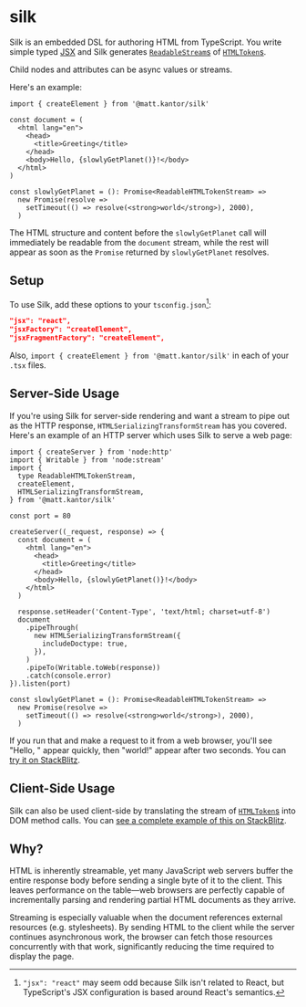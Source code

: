 # silk

Silk is an embedded DSL for authoring HTML from TypeScript. You write simple
typed [JSX][jsx] and Silk generates [`ReadableStream`s][readable-stream] of
[`HTMLToken`s][html-tokens].

Child nodes and attributes can be async values or streams.

Here's an example:

```tsx
import { createElement } from '@matt.kantor/silk'

const document = (
  <html lang="en">
    <head>
      <title>Greeting</title>
    </head>
    <body>Hello, {slowlyGetPlanet()}!</body>
  </html>
)

const slowlyGetPlanet = (): Promise<ReadableHTMLTokenStream> =>
  new Promise(resolve =>
    setTimeout(() => resolve(<strong>world</strong>), 2000),
  )
```

The HTML structure and content before the `slowlyGetPlanet` call will
immediately be readable from the `document` stream, while the rest will appear
as soon as the `Promise` returned by `slowlyGetPlanet` resolves.

## Setup

To use Silk, add these options to your `tsconfig.json`[^1]:
```json
"jsx": "react",
"jsxFactory": "createElement",
"jsxFragmentFactory": "createElement",
```

Also, `import { createElement } from '@matt.kantor/silk'` in each of your `.tsx`
files.

## Server-Side Usage

If you're using Silk for server-side rendering and want a stream to pipe out as
the HTTP response, `HTMLSerializingTransformStream` has you covered. Here's an
example of an HTTP server which uses Silk to serve a web page:

```tsx
import { createServer } from 'node:http'
import { Writable } from 'node:stream'
import {
  type ReadableHTMLTokenStream,
  createElement,
  HTMLSerializingTransformStream,
} from '@matt.kantor/silk'

const port = 80

createServer((_request, response) => {
  const document = (
    <html lang="en">
      <head>
        <title>Greeting</title>
      </head>
      <body>Hello, {slowlyGetPlanet()}!</body>
    </html>
  )

  response.setHeader('Content-Type', 'text/html; charset=utf-8')
  document
    .pipeThrough(
      new HTMLSerializingTransformStream({
        includeDoctype: true,
      }),
    )
    .pipeTo(Writable.toWeb(response))
    .catch(console.error)
}).listen(port)

const slowlyGetPlanet = (): Promise<ReadableHTMLTokenStream> =>
  new Promise(resolve =>
    setTimeout(() => resolve(<strong>world</strong>), 2000),
  )
```

If you run that and make a request to it from a web browser, you'll see "Hello,
" appear quickly, then "world!" appear after two seconds. You can [try it on
StackBlitz][silk-example-server-stackblitz].

## Client-Side Usage

Silk can also be used client-side by translating the stream of
[`HTMLToken`s][html-tokens] into DOM method calls. You can [see a complete
example of this on StackBlitz][silk-example-client-stackblitz].

## Why?

HTML is inherently streamable, yet many JavaScript web servers buffer the entire
response body before sending a single byte of it to the client. This leaves
performance on the table—web browsers are perfectly capable of incrementally
parsing and rendering partial HTML documents as they arrive.

Streaming is especially valuable when the document references external resources
(e.g. stylesheets). By sending HTML to the client while the server continues
asynchronous work, the browser can fetch those resources concurrently with that
work, significantly reducing the time required to display the page.

[^1]: `"jsx": "react"` may seem odd because Silk isn't related to React, but
TypeScript's JSX configuration is based around React's semantics.

[jsx]: https://facebook.github.io/jsx/
[readable-stream]: https://developer.mozilla.org/en-US/docs/Web/API/ReadableStream
[mdn]: https://developer.mozilla.org/
[html-tokens]: ./src/htmlToken.ts
[npm-package]: https://www.npmjs.com/package/@matt.kantor/silk
[silk-example-server-stackblitz]: https://stackblitz.com/edit/silk-example-server?file=src%2Findex.tsx
[silk-example-client-stackblitz]: https://stackblitz.com/edit/silk-example-client?file=src%2Findex.tsx,index.html
